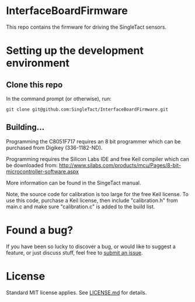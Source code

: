 # InterfaceBoardFirmware

This repo contains the firmware for driving the SingleTact sensors.

# Setting up the development environment

## Clone this repo
In the command prompt (or otherwise), run:

```
git clone git@github.com:SingleTact/InterfaceBoardFirmware.git
```

## Building...
Programming the C8051F717 requires an 8 bit programmer which can be purchased from Digikey (336-1182-ND).

Programming requires the Silicon Labs IDE and free Keil compiler which can be downloaded from: http://www.silabs.com/products/mcu/Pages/8-bit-microcontroller-software.aspx

More information can be found in the SingeTact manual.

Note, the source code for calibration is too large for the free Keil license.   To use this code, purchase a Keil license, then include "calibration.h" from main.c and make sure "calibration.c" is added to the build list.

# Found a bug?
If you have been so lucky to discover a bug, or would like to suggest a
feature, or just discuss stuff, feel free to
[submit an issue](https://github.com/SingleTact/InterfaceBoardFirmware/issues).

# License
Standard MIT license applies. See [LICENSE.md](LICENSE.md) for details.
